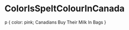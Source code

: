 # ColorIsSpeltColourInCanada
<head>
  p {
    color: pink;
  Canadians Buy Their Milk In Bags
  }
  </head>

